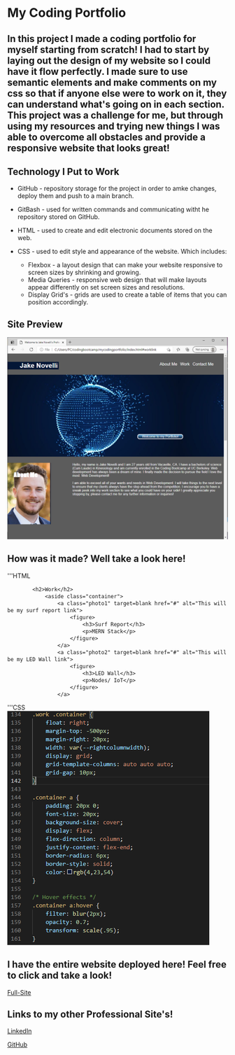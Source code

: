 # My Coding Portfolio

## In this project I made a coding portfolio for myself starting from scratch! I had to start by laying out the design of my website so I could have it flow perfectly. I made sure to use semantic elements and make comments on my css so that if anyone else were to work on it, they can understand what's going on in each section. This project was a challenge for me, but through using my resources and trying new things I was able to overcome all obstacles and provide a responsive website that looks great!

## Technology I Put to Work
- GitHub - repository storage for the project in order to amke changes, deploy them and push to a main branch. 

- GitBash - used for written commands and communicating witht he repository stored on GitHub.

- HTML - used to create and edit electronic documents stored on the web.

- CSS - used to edit style and appearance of the website. Which includes:

    - Flexbox - a layout design that can make your website responsive to screen sizes by shrinking and growing.
    - Media Queries - responsive web design that will make layouts appear differently on set screen sizes and resolutions.
    - Display Grid's - grids are used to create a table of items that you can position accordingly.

## Site Preview

![Site](assets/images/websitesneakpeek.PNG)

## How was it made? Well take a look here!

'''HTML

            <h2>Work</h2>
                <aside class="container">
                    <a class="photo1" target=blank href="#" alt="This will be my surf report link">
                        <figure>
                            <h3>Surf Report</h3>
                            <p>MERN Stack</p>
                        </figure>
                    </a>
                    <a class="photo2" target=blank href="#" alt="This will be my LED Wall link">    
                        <figure>
                            <h3>LED Wall</h3>
                            <p>Nodes/ IoT</p>
                        </figure>
                    </a>

'''CSS
![Peak](assets/images/csspeek.PNG)

## I have the entire website deployed here! Feel free to click and take a look!

[Full-Site](https://dnovelli1.github.io/mycodingportfolio/)

## Links to my other Professional Site's!

[LinkedIn](https://www.linkedin.com/in/david-jacob-novelli/)

[GitHub](https://github.com/dnovelli1)